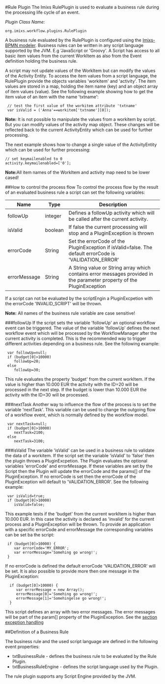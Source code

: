 #Rule Plugin 
The Imixs RulePlugin is used to evaluate a business rule during the processing life cycle of an event. 

_Plugin Class Name:_

    org.imixs.workflow.plugins.RulePlugin

A business rule evaluated by the RulePlugin is configured using the [Imixs-BPMN modeler](../../modelling/activities.html). Business rules can be written in any script language supported by the JVM. E.g 'JavaScript or 'Groovy'. A Script has access to all basic item values from the current WorkItem as also from the Event definition holding the business rule.

A script may not update values of the WorkItem but can modify the values of the Activity Entity. To access the item values from a script language, the RulePlugin provide the objects variables 'workitem' and 'activity'. The item values are stored in a map, holding the item name (key) and an object array of item values (value). See the following example showing how to get the item value of an item with the name 'txtname':
 
	 // test the first value of the workitem attribute 'txtname'
	 var isValid = ('Anna'==workitem['txtname'][0]);

 
<strong>Note:</strong> It is not possible to manipulate the values from a workitem by script. But you can 
 modify values of the activity map object. These changes will be reflected back to the current ActivityEntity which can be used for further processing.
 
The next example shows how to change a single value of the ActivityEntity which  can be used for further processing:


	// set keymailenabled to 0
	activity.keymailenabled=['0'];
 
<strong>Note:</strong>All item names of the WorkItem and activity map need to be lower cased!
 
 
##How to control the process flow 
To control the process flow by the result of an evaluated business rule a script can set the following variables:
 
|Name      |Type       | Description                                   |
|----------|-----------|-----------------------------------------------| 
| followUp | integer   | Defines a followUp activity which will be called after the current activity.      |
| isValid  | boolean   | If false the current processing will stop  and a PluginException is thrown     |
| errorCode| String    | Set the errorCode of the PluginException if  isValid=false. The default errorCode is 'VALIDATION_ERROR'    |
|errorMessage | String | A String value or String array which contains error messages provided in the parameter property of the PluginException    |


If a script can not be evaluated by the scriptEngin a PluginExcpetion with the errorCode 'INVALID_SCRIPT' will be thrown.

<strong>Note:</strong> All names of the business rule variable are case sensitive!
 

###followUp 
If the script sets the variable 'followUp' an optional workflow event can be triggered. The value of the variable 'followUp' defines the next workflow event which will be processed by the WorkflowManager after the current activity is completed.  This is the recommended way to trigger different activities depending on a business rule. See the following example:
 
	 var followUp=null;
	 if (budget[0]>10000)
	    followUp=20;
	 else
	    followUp=30;

This rule evaluates the property 'budget' from the current workItem. If the value is higher than 10.000 EUR the activity with the ID=20 will be processed in the next step.  If the budget is lower than 10.000 EUR the activity with the ID=30 will be processed.

###nextTask
Another way to influence the flow of the process is to set the variable 'nextTask'. This variable can be used to change the outgoing flow of a workflow event, which is normally defined by the workflow model. 
 
	 var nextTask=null;
	 if (budget[0]>10000)
	    nextTask=2100;
	 else
	    nextTask=3100; 

###isValid 
The variable 'isValid' can be used in a business rule to validate the data of a workitem. If the script set the variable 'isValid' to 'false' then the plugin throws a PluginExcpetion. The Plugin evaluates the optional variables 'errorCode' and errorMessage. If these variables are set by the Script then the Plugin 
 will update the errorCode and the params[] of the PluginException. If no errorCode is set then the errorCode of the PluginException will default to 'VALIDATION_ERROR'. See the following example:
 
	 var isValid=true;
	 if (budget[0]>10000)
	    isValid=false;

This example tests if the 'budget' from the current workItem is higher than 10.000 EUR. In this  case the activity is declared as 'invalid' for the current process and a PluginException will be thrown. To provide an application with a specific errorCode and errorMessage the corresponding variables can be set ba the script:
 
	 if (budget[0]>10000) {
	    var errorCode='MY_ERROR';
	    var errorMessage='Somehing go wrong!';
	 }
 
If no errorCode is defined the default errorCode 'VALIDATION_ERROR' will be set. It is also possible to provide more then one message in the PluginException:
 
	  if (budget[0]>10000) {
	 	 var errorMessage = new Array();
	  	 errorMessage[0]='Somehing go wrong!';
		 errorMessage[1]='Somehingelse go wrong!';
	  }
  
This script defines an array with two error messages. The error messages will be part of  the param[] property of the PluginException. See the [section exception handling](./exception_handling.html)

##Definition of a Business Rule 

The business rule and the used script language are defined in the following event properties:

  * txtBusinessRule - defines the business rule to be evaluated by the Rule Plugin.
  * txtBusinessRuleEngine - defines the script language used by the Plugin.
 
The rule plugin supports any Script Engine provided by the JVM. 
